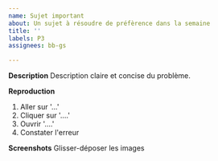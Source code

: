```yaml
---
name: Sujet important
about: Un sujet à résoudre de préfèrence dans la semaine
title: ''
labels: P3
assignees: bb-gs

---
```


**Description**
Description claire et concise du problème.

**Reproduction**
1. Aller sur '...'
2. Cliquer sur  '....'
3. Ouvrir '....'
4. Constater l'erreur

**Screenshots**
Glisser-déposer les images
